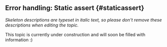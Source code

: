 ## Error handling: Static assert {#staticassert}

_Skeleton descriptions are typeset in italic text,_
_so please don't remove these descriptions when editing the topic._

This topic is currently under construction and will soon be filled with information :)

